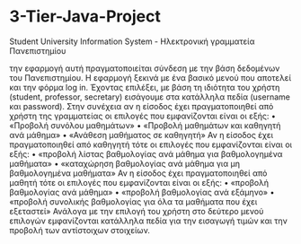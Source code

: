 # 3-Tier-Java-Project
Student University Information System - Ηλεκτρονική γραμματεία Πανεπιστημίου

την εφαρμογή αυτή πραγματοποιείται σύνδεση με την βάση δεδομένων του Πανεπιστημίου. Η εφαρμογή ξεκινά με ένα βασικό μενού που αποτελεί και την φόρμα log in. Έχοντας επιλέξει, με βάση τη ιδιότητα του χρήστη (student, professor, secretary) εισάγουμε στα κατάλληλα πεδία (username και password).
Στην συνέχεια αν η είσοδος έχει πραγματοποιηθεί από χρήστη της γραμματείας οι επιλογές που εμφανίζονται είναι οι εξής:
• «Προβολή συνόλου μαθημάτων»
• «Προβολή μαθημάτων και καθηγητή ανά μάθημα»
• «Ανάθεση μαθήματος σε καθηγητή»
Αν η είσοδος έχει πραγματοποιηθεί από καθηγητή τότε οι επιλογές που εμφανίζονται είναι οι εξής:
• «προβολή λίστας βαθμολογίας ανά μάθημα για βαθμολογημένα μαθήματα»
• «καταχώρηση βαθμολογίας ανά μάθημα για μη βαθμολογημένα μαθήματα»
Αν η είσοδος έχει πραγματοποιηθεί από μαθητή τότε οι επιλογές που εμφανίζονται είναι οι εξής:
• «προβολή βαθμολογίας ανά μάθημα»
• «προβολή βαθμολογίας ανά εξάμηνο»
• «προβολή συνολικής βαθμολογίας για όλα τα μαθήματα που έχει εξεταστεί»
Ανάλογα με την επιλογή του χρήστη στο δεύτερο μενού επιλογών εμφανίζονται κατάλληλα πεδία για την εισαγωγή τιμών και την προβολή των αντίστοιχων στοιχείων.

